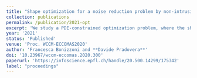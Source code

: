 ```yaml
---
title: "Shape optimization for a noise reduction problem by non-intrusive parametric reduced modeling"
collection: publications
permalink: /publication/2021-opt
excerpt: 'We study a PDE-constrained optimization problem, where the shape and liner material of the nacelle of an aircraft engine are optimized in order to minimize the noise radiated by the engine. More precisely, the acoustic problem is modeled by the Helmholtz equation with varying wavenumber $k$ on an exterior domain. A model reduction strategy is employed to alleviate the cost of the design optimization: the minimal rational interpolation technique is used to construct a surrogate (w.r.t. $k$) for the quantity of interest at fixed shape/material parameter values, and a parametric model order reduction approach is employed to combine surrogates at different shape/material designs, resulting in a non-intrusive methodology. Numerical experiments for shape and shape/material optimization are provided, to showcase the effectiveness of the presented methodology.'
year: '2021'
status: 'Published'
venue: 'Proc. WCCM-ECCOMAS2020'
author: 'Francesca Bonizzoni and **Davide Pradovera**'
doi: '10.23967/wccm-eccomas.2020.300'
paperurl: 'https://infoscience.epfl.ch/handle/20.500.14299/175342'
label: "proceedings"
---
```


